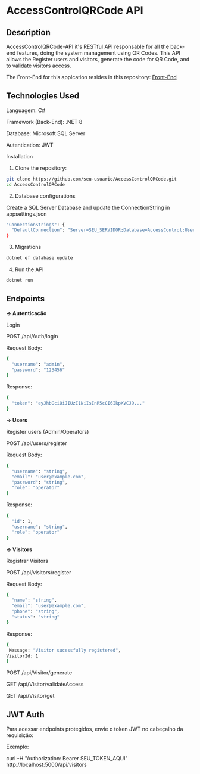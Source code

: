 # AccessControlQRCode API

## Description

AccessControlQRCode-API it's RESTful API responsable for all the back-end features, doing the system management using QR Codes. This API allows the Register users and visitors, generate the code for QR Code, and to validate visitors access.

The Front-End for this applcation resides in this repository: [Front-End](https://github.com/ThiagoIsland/AccessControlQR-Web)
## Technologies Used

Languagem: C#

Framework (Back-End): .NET 8

Database: Microsoft SQL Server

Autentication: JWT


Installation

1. Clone the repository:
```bash
git clone https://github.com/seu-usuario/AccessControlQRCode.git
cd AccessControlQRCode
```

2. Database configurations

Create a SQL Server Database and update the ConnectionString in appsettings.json

```bash
"ConnectionStrings": {
  "DefaultConnection": "Server=SEU_SERVIDOR;Database=AccessControl;User Id=SEU_USUARIO;Password=SUA_SENHA;"
}
```
3. Migrations
   
```bash
dotnet ef database update
```
4. Run the API
   
```bash
dotnet run
```

## Endpoints

**-> Autenticação**

Login

POST /api/Auth/login

Request Body:

```bash
{
  "username": "admin",
  "password": "123456"
}
```
Response:
```bash
{
  "token": "eyJhbGciOiJIUzI1NiIsInR5cCI6IkpXVCJ9..."
}
```
**-> Users**

Register users (Admin/Operators)

POST /api/users/register

Request Body:
```bash
{
  "username": "string",
  "email": "user@example.com",
  "password": "string",
  "role": "operator"
}
```

Response:
```bash
{
  "id": 1,
  "username": "string",
  "role": "operator"
}
```
**-> Visitors**

Registrar Visitors

POST /api/visitors/register

Request Body:
```bash
{
  "name": "string",
  "email": "user@example.com",
  "phone": "string",
  "status": "string"
}
```
Response:
```bash
{
 Message: "Visitor sucessfully registered",
VisitorId: 1
}
```

POST /api/Visitor/generate

GET /api/Visitor/validateAccess

GET /api/Visitor/get

## JWT Auth

Para acessar endpoints protegidos, envie o token JWT no cabeçalho da requisição:

Exemplo:

curl -H "Authorization: Bearer SEU_TOKEN_AQUI" http://localhost:5000/api/visitors

